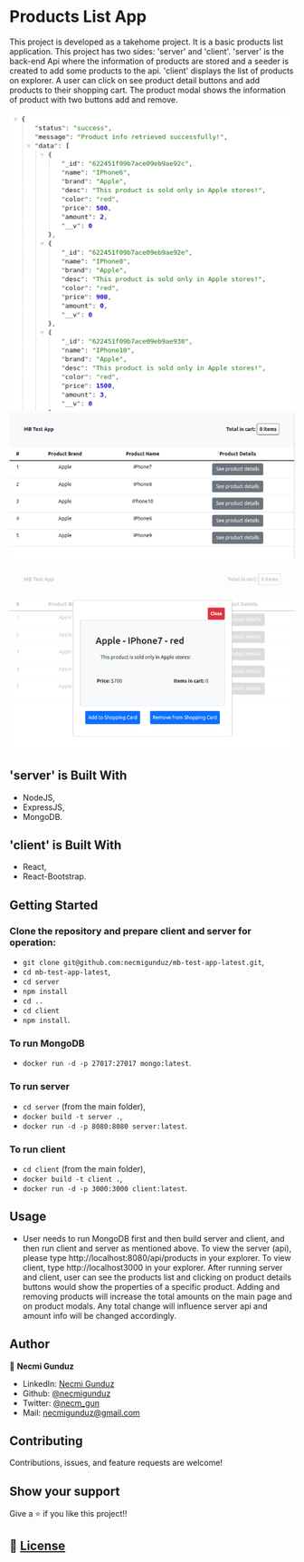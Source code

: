 # Products List App
This project is developed as a takehome project. It is a basic products list application. This project has two sides: 'server' and 'client'. 'server' is the back-end Api where the information of products are stored and a seeder is created to add some products to the api. 'client' displays the list of products on explorer. A user can click on see product detail buttons and add products to their shopping cart. The product modal shows the information of product with two buttons add and remove.

![screenshot](https://github.com/necmigunduz/mb-test-app-latest/blob/master/assets/server.png)
![screenshot](https://github.com/necmigunduz/mb-test-app-latest/blob/master/assets/client-I.png)
![screenshot](https://github.com/necmigunduz/mb-test-app-latest/blob/master/assets/client-II.png)

## 'server' is Built With

- NodeJS,
- ExpressJS,
- MongoDB.

## 'client' is Built With

- React,
- React-Bootstrap.

## Getting Started
### Clone the repository and prepare client and server for operation:
- `git clone git@github.com:necmigunduz/mb-test-app-latest.git`,
- `cd mb-test-app-latest`,
- `cd server`
- `npm install`
- `cd ..`
- `cd client`
- `npm install`.

### To run MongoDB
- `docker run -d -p 27017:27017 mongo:latest`.

### To run server
- `cd server` (from the main folder),
- `docker build -t server .`,
- `docker run -d -p 8080:8080 server:latest`.

### To run client
- `cd client` (from the main folder),
- `docker build -t client .`,
- `docker run -d -p 3000:3000 client:latest`.

## Usage
- User needs to run MongoDB first and then build server and client, and then run client and server as mentioned above. To view the server (api), please type http://localhost:8080/api/products in your explorer. To view client, type http://localhost3000 in your explorer. After running server and client, user can see the products list and clicking on product details buttons would show the properties of a specific product. Adding and removing products will increase the total amounts on the main page and on product modals. Any total change will influence server api and amount info will be changed accordingly.

## Author

👤 **Necmi Gunduz**

- LinkedIn: [Necmi Gunduz](https://www.linkedin.com/in/necmigunduz/)
- Github: [@necmigunduz](https://github.com/necmigunduz/)
- Twitter: [@necm_gun](https://twitter.com/necm_gun)
- Mail: [necmigunduz@gmail.com](necmigunduz@gmail.com)

## Contributing

Contributions, issues, and feature requests are welcome!

## Show your support

Give a ⭐️ if you like this project!!

## 📝 [License](https://creativecommons.org/licenses/by-nc-nd/4.0/)